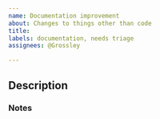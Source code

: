 ```yaml
---
name: Documentation improvement
about: Changes to things other than code
title:
labels: documentation, needs triage
assignees: @Grossley

---
```


## Description
<!-- A clear, in-depth description of what the changes are. Reference existing issues and add screenshots if necessary! -->

### Notes
<!-- Any notes or closing words -->
